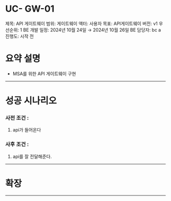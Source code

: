 # UC- GW-01

제목: API 게이트웨이
범위: 게이트웨이
액터: 사용자
목표: API게이트웨이
버전: v1
우선순위: 1
BE 개발 일정: 2024년 10월 24일 → 2024년 10월 26일
BE 담당자: bc a
진행도: 시작 전

# 요약 설명

- MSA를 위한 API 게이트웨이 구현

---

# 성공 시나리오

### 사전 조건 :

 

1. api가 들어온다

### 사후 조건 :

1. api를 잘 전달해준다.

---

# 확장

---